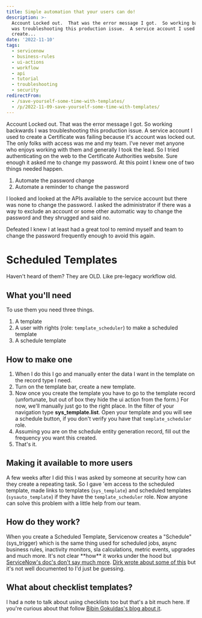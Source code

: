 ```yaml
---
title: Simple automation that your users can do!
description: >-
  Account Locked out.  That was the error message I got.  So working backwards I
  was troubleshooting this production issue.  A service account I used to
  create...
date: '2022-11-10'
tags:
  - servicenow
  - business-rules
  - ui-actions
  - workflow
  - api
  - tutorial
  - troubleshooting
  - security
redirectFrom:
  - /save-yourself-some-time-with-templates/
  - /p/2022-11-09-save-yourself-some-time-with-templates/
---
```


Account Locked out.  That was the error message I got.  So working backwards I was troubleshooting this production issue.  A service account I used to create a Certificate was failing because it's account was locked out.  The only folks with access was me and my team.  I've never met anyone who enjoys working with them and generally I took the lead.  So I tried authenticating on the web to the Certificate Authorities website.  Sure enough it asked me to change my password.  At this point I knew one of two things needed happen.

1. Automate the password change
2. Automate a reminder to change the password

I looked and looked at the APIs available to the service account but there was none to change the password.  I asked the administrator if there was a way to exclude an account or some other automatic way to change the password and they shrugged and said no.

Defeated I knew I at least had a great tool to remind myself and team to change the password frequently enough to avoid this again.

# Scheduled Templates

Haven't heard of them?  They are OLD.  Like pre-legacy workflow old.  

## What you'll need

To use them you need three things.

1. A template
2. A user with rights (role: `template_scheduler`) to make a scheduled template
3. A schedule template

## How to make one

1. When I do this I go and manually enter the data I want in the template on the record type I need.  
2. Turn on the template bar, create a new template.  
3. Now once you create the template you have to go to the template record (unfortunate, but out of box they hide the ui action from the form.)  For now, we'll manually just go to the right place.  In the filter of your navigation type **sys_template.list**.  Open your template and you will see a schedule button, if you don't verify you have that `template_scheduler` role.
4. Assuming you are on the schedule entity generation record, fill out the frequency you want this created.  
5. That's it.   

## Making it available to more users

A few weeks after I did this I was asked by someone at security how can they create a repeating task.  So I gave 'em access to the scheduled template, made links to templates (`sys_template`) and scheduled templates (`sysauto_template`) if they have the `template_scheduler` role.  Now anyone can solve this problem with a little help from our team.  

## How do they work?

When you create a Scheduled Template, Servicenow creates a "Schedule" (sys_trigger) which is the same thing used for scheduled jobs, async business rules, inactivity monitors, sla calculations, metric events, upgrades and much more.  It's not clear \*\*how\*\* it works under the hood but [ServiceNow's doc's don't say much more](https://docs.servicenow.com/csh?version=latest&topicname=c_ScheduledJobs).  [Dirk wrote about some of this](https://community.servicenow.com/community?id=community_question&sys_id=c60153e9dbdcdbc01dcaf3231f9619b0) but it's not well documented to I'd just be guessing.  

## What about checklist templates?

I had a note to talk about using checklists too but that's a bit much here.  If you're curious about that follow [Bibin Gokuldas's blog about it](https://bibingokuldas.wordpress.com/2020/12/17/now-platform-templates-n-checklists/).